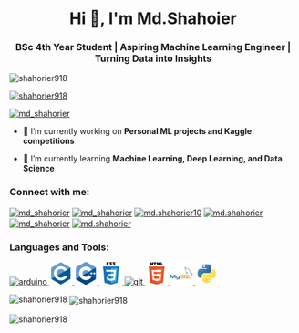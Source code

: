 <h1 align="center">Hi 👋, I'm Md.Shahoier</h1>
<h3 align="center">BSc 4th Year Student | Aspiring Machine Learning Engineer | Turning Data into Insights</h3>

<p align="left"> <img src="https://komarev.com/ghpvc/?username=shahorier918&label=Profile%20views&color=0e75b6&style=flat" alt="shahorier918" /> </p>

<p align="left"> <a href="https://github.com/ryo-ma/github-profile-trophy"><img src="https://github-profile-trophy.vercel.app/?username=shahorier918" alt="shahorier918" /></a> </p>

<p align="left"> <a href="https://twitter.com/md_shahorier" target="blank"><img src="https://img.shields.io/twitter/follow/md_shahorier?logo=twitter&style=for-the-badge" alt="md_shahorier" /></a> </p>

- 🔭 I’m currently working on **Personal ML projects and Kaggle competitions**

- 🌱 I’m currently learning **Machine Learning, Deep Learning, and Data Science**

<h3 align="left">Connect with me:</h3>
<p align="left">
<a href="https://twitter.com/md_shahorier" target="blank"><img align="center" src="https://raw.githubusercontent.com/rahuldkjain/github-profile-readme-generator/master/src/images/icons/Social/twitter.svg" alt="md_shahorier" height="30" width="40" /></a>
<a href="https://linkedin.com/in/md_shahorier" target="blank"><img align="center" src="https://raw.githubusercontent.com/rahuldkjain/github-profile-readme-generator/master/src/images/icons/Social/linked-in-alt.svg" alt="md_shahorier" height="30" width="40" /></a>
<a href="https://kaggle.com/md.shahorier10" target="blank"><img align="center" src="https://raw.githubusercontent.com/rahuldkjain/github-profile-readme-generator/master/src/images/icons/Social/kaggle.svg" alt="md.shahorier10" height="30" width="40" /></a>
<a href="https://fb.com/md.shahorier" target="blank"><img align="center" src="https://raw.githubusercontent.com/rahuldkjain/github-profile-readme-generator/master/src/images/icons/Social/facebook.svg" alt="md.shahorier" height="30" width="40" /></a>
<a href="https://instagram.com/md_shahorier" target="blank"><img align="center" src="https://raw.githubusercontent.com/rahuldkjain/github-profile-readme-generator/master/src/images/icons/Social/instagram.svg" alt="md_shahorier" height="30" width="40" /></a>
<a href="https://www.youtube.com/c/md.shahorier" target="blank"><img align="center" src="https://raw.githubusercontent.com/rahuldkjain/github-profile-readme-generator/master/src/images/icons/Social/youtube.svg" alt="md.shahorier" height="30" width="40" /></a>
</p>

<h3 align="left">Languages and Tools:</h3>
<p align="left"> <a href="https://www.arduino.cc/" target="_blank" rel="noreferrer"> <img src="https://cdn.worldvectorlogo.com/logos/arduino-1.svg" alt="arduino" width="40" height="40"/> </a> <a href="https://www.cprogramming.com/" target="_blank" rel="noreferrer"> <img src="https://raw.githubusercontent.com/devicons/devicon/master/icons/c/c-original.svg" alt="c" width="40" height="40"/> </a> <a href="https://www.w3schools.com/cpp/" target="_blank" rel="noreferrer"> <img src="https://raw.githubusercontent.com/devicons/devicon/master/icons/cplusplus/cplusplus-original.svg" alt="cplusplus" width="40" height="40"/> </a> <a href="https://www.w3schools.com/css/" target="_blank" rel="noreferrer"> <img src="https://raw.githubusercontent.com/devicons/devicon/master/icons/css3/css3-original-wordmark.svg" alt="css3" width="40" height="40"/> </a> <a href="https://git-scm.com/" target="_blank" rel="noreferrer"> <img src="https://www.vectorlogo.zone/logos/git-scm/git-scm-icon.svg" alt="git" width="40" height="40"/> </a> <a href="https://www.w3.org/html/" target="_blank" rel="noreferrer"> <img src="https://raw.githubusercontent.com/devicons/devicon/master/icons/html5/html5-original-wordmark.svg" alt="html5" width="40" height="40"/> </a> <a href="https://www.mysql.com/" target="_blank" rel="noreferrer"> <img src="https://raw.githubusercontent.com/devicons/devicon/master/icons/mysql/mysql-original-wordmark.svg" alt="mysql" width="40" height="40"/> </a> <a href="https://www.python.org" target="_blank" rel="noreferrer"> <img src="https://raw.githubusercontent.com/devicons/devicon/master/icons/python/python-original.svg" alt="python" width="40" height="40"/> </a> </p>

<p><img align="left" src="https://github-readme-stats.vercel.app/api/top-langs?username=shahorier918&show_icons=true&locale=en&layout=compact" alt="shahorier918" /></p>

<p>&nbsp;<img align="center" src="https://github-readme-stats.vercel.app/api?username=shahorier918&show_icons=true&locale=en" alt="shahorier918" /></p>

<p><img align="center" src="https://github-readme-streak-stats.herokuapp.com/?user=shahorier918&" alt="shahorier918" /></p>
